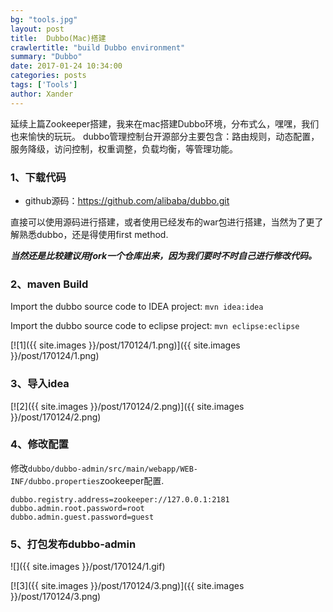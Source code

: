 ```yaml
---
bg: "tools.jpg"
layout: post
title:  Dubbo(Mac)搭建
crawlertitle: "build Dubbo environment"
summary: "Dubbo"
date: 2017-01-24 10:34:00
categories: posts
tags: ['Tools']
author: Xander
---
```


延续上篇Zookeeper搭建，我来在mac搭建Dubbo环境，分布式么，嘿嘿，我们也来愉快的玩玩。
dubbo管理控制台开源部分主要包含：路由规则，动态配置，服务降级，访问控制，权重调整，负载均衡，等管理功能。

### 1、下载代码

* github源码：https://github.com/alibaba/dubbo.git

直接可以使用源码进行搭建，或者使用已经发布的war包进行搭建，当然为了更了解熟悉dubbo，还是得使用first method.

**_当然还是比较建议用fork一个仓库出来，因为我们要时不时自己进行修改代码。_**

### 2、maven Build

Import the dubbo source code to IDEA project:
`mvn idea:idea`

Import the dubbo source code to eclipse project:
`mvn eclipse:eclipse`

[![1]({{ site.images }}/post/170124/1.png)]({{ site.images }}/post/170124/1.png)

### 3、导入idea

[![2]({{ site.images }}/post/170124/2.png)]({{ site.images }}/post/170124/2.png)

### 4、修改配置

修改`dubbo/dubbo-admin/src/main/webapp/WEB-INF/dubbo.properties`zookeeper配置.

```text
dubbo.registry.address=zookeeper://127.0.0.1:2181
dubbo.admin.root.password=root
dubbo.admin.guest.password=guest
```

### 5、打包发布dubbo-admin

![]({{ site.images }}/post/170124/1.gif)

[![3]({{ site.images }}/post/170124/3.png)]({{ site.images }}/post/170124/3.png)

